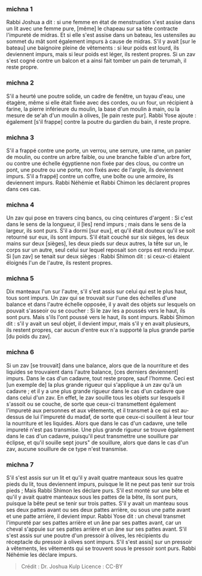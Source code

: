 
### michna 1
Rabbi Joshua a dit : si une femme en état de menstruation s'est assise dans un lit avec une femme pure, [même] le chapeau sur sa tête contracte l'impureté de midras. Et si elle s'est assise dans un bateau, les ustensiles au sommet du mât sont également impurs à cause de midras. S'il y avait [sur le bateau] une baignoire pleine de vêtements : si leur poids est lourd, ils deviennent impurs, mais si leur poids est léger, ils restent propres. Si un zav s'est cogné contre un balcon et a ainsi fait tomber un pain de terumah, il reste propre.

### michna 2
S'il a heurté une poutre solide, un cadre de fenêtre, un tuyau d'eau, une étagère, même si elle était fixée avec des cordes, ou un four, un récipient à farine, la pierre inférieure du moulin, la base d'un moulin à main, ou la mesure de se'ah d'un moulin à olives, [le pain reste pur]. Rabbi Yose ajoute : également [s'il frappe] contre la poutre du gardien du bain, il reste propre.

### michna 3
S'il a frappé contre une porte, un verrou, une serrure, une rame, un panier de moulin, ou contre un arbre faible, ou une branche faible d'un arbre fort, ou contre une échelle égyptienne non fixée par des clous, ou contre un pont, une poutre ou une porte, non fixés avec de l'argile, ils deviennent impurs. S'il a frappé] contre un coffre, une boîte ou une armoire, ils deviennent impurs. Rabbi Néhémie et Rabbi Chimon les déclarent propres dans ces cas.

### michna 4
Un zav qui pose en travers cinq bancs, ou cinq ceintures d'argent : Si c'est dans le sens de la longueur, il [les] rend impurs ; mais dans le sens de la largeur, ils sont purs. S'il a dormi [sur eux], et qu'il était douteux qu'il se soit retourné sur eux, ils sont impurs. S'il était couché sur six sièges, les deux mains sur deux [sièges], les deux pieds sur deux autres, la tête sur un, le corps sur un autre, seul celui sur lequel reposait son corps est rendu impur. Si [un zav] se tenait sur deux sièges : Rabbi Shimon dit : si ceux-ci étaient éloignés l'un de l'autre, ils restent propres.

### michna 5
Dix manteaux l'un sur l'autre, s'il s'est assis sur celui qui est le plus haut, tous sont impurs. Un zav qui se trouvait sur l'une des échelles d'une balance et dans l'autre échelle opposée, il y avait des objets sur lesquels on pouvait s'asseoir ou se coucher : Si le zav les a poussés vers le haut, ils sont purs. Mais s'ils l'ont poussé vers le haut, ils sont impurs. Rabbi Shimon dit : s'il y avait un seul objet, il devient impur, mais s'il y en avait plusieurs, ils restent propres, car aucun d'entre eux n'a supporté la plus grande partie [du poids du zav].

### michna 6
Si un zav [se trouvait] dans une balance, alors que de la nourriture et des liquides se trouvaient dans l'autre balance, [ces derniers deviennent] impurs. Dans le cas d'un cadavre, tout reste propre, sauf l'homme. Ceci est [un exemple de] la plus grande rigueur qui s'applique à un zav qu'à un cadavre ; et il y a une plus grande rigueur dans le cas d'un cadavre que dans celui d'un zav. En effet, le zav souille tous les objets sur lesquels il s'assoit ou se couche, de sorte que ceux-ci transmettent également l'impureté aux personnes et aux vêtements, et il transmet à ce qui est au-dessus de lui l'impureté du madaf, de sorte que ceux-ci souillent à leur tour la nourriture et les liquides. Alors que dans le cas d'un cadavre, une telle impureté n'est pas transmise. Une plus grande rigueur se trouve également dans le cas d'un cadavre, puisqu'il peut transmettre une souillure par éclipse, et qu'il souille sept jours" de souillure, alors que dans le cas d'un zav, aucune souillure de ce type n'est transmise.

### michna 7
S'il s'est assis sur un lit et qu'il y avait quatre manteaux sous les quatre pieds du lit, tous deviennent impurs, puisque le lit ne peut pas tenir sur trois pieds ; Mais Rabbi Shimon les déclare purs. S'il est monté sur une bête et qu'il y avait quatre manteaux sous les pattes de la bête, ils sont purs, puisque la bête peut se tenir sur trois pattes. S'il y avait un manteau sous ses deux pattes avant ou ses deux pattes arrière, ou sous une patte avant et une patte arrière, il devient impur. Rabbi Yose dit : un cheval transmet l'impureté par ses pattes arrière et un âne par ses pattes avant, car un cheval s'appuie sur ses pattes arrière et un âne sur ses pattes avant. S'il s'est assis sur une poutre d'un pressoir à olives, les récipients du réceptacle du pressoir à olives sont impurs. S'il s'est assis] sur un pressoir à vêtements, les vêtements qui se trouvent sous le pressoir sont purs. Rabbi Néhémie les déclare impurs.

>Crédit : Dr. Joshua Kulp
>Licence : CC-BY
